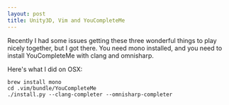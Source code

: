 ```yaml
---
layout: post
title: Unity3D, Vim and YouCompleteMe
---
```


Recently I had some issues getting these three wonderful things to play nicely
together, but I got there. You need mono installed, and you need to install
YouCompleteMe with clang and omnisharp.

Here's what I did on OSX:

```
brew install mono
cd .vim/bundle/YouCompleteMe
./install.py --clang-completer --omnisharp-completer
```
